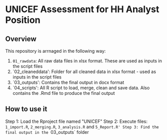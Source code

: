 # UNICEF Assessment for HH Analyst Position

## Overview
This repository is arrnaged in the following way:

1. `01_rawdata`: All raw data files in xlsx format. These are used as inputs in the script files
2. `02_cleaneddata': Folder for all cleaned data in xlsx format - used as inputs in the script files
3. `03_outputs': Contains the final output in docx format
4. `04_scripts': All R script to load, merge, clean and save data. Also contains the .Rmd file to produce the final output

## How to use it
Step 1: Load the Rproject file named "UNICEF"
Step 2: Execute files: `1_import.R`, `2_merging.R`, `3_analysis.R` and `5_Report.R'
Step 3: Find the final output in the `03_outputs` folder
